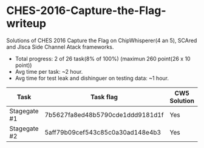 # CHES-2016-Capture-the-Flag-writeup
Solutions of CHES 2016 Capture the Flag  on ChipWhisperer(4 an 5), SCAred and Jlsca  Side Channel Atack frameworks.
- Total progress: 2 of 26 task(8% of 100%) (maximun 260 point(26 x 10 point))
- Avg time per task: ~2 hour.
- Avg time for test leak and dishinguer on testing data: ~1 hour.

| Task  | Task flag  | CW5 Solution | CW4 Solution | Jlsca Solution| SCAred Solution|
| ------------- | ------------- | ------------- | ------------- | ------------- | ------------- |
| Stagegate #1  | 7b5627fa8ed48b5790cde1ddd9181d1f  | Yes  | Yes  | No  | No  |
| Stagegate #2  | 5aff79b09cef543c85c0a30ad148e4b3  | Yes  | No | Yes  | No  |
